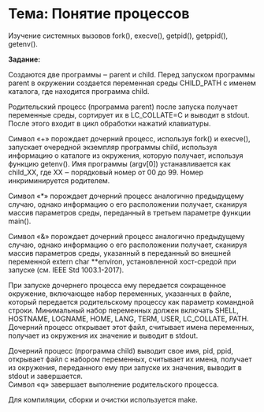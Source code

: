 # Тема: Понятие процессов

Изучение системных вызовов fork(), execve(), getpid(), getppid(), getenv().

**Задание:**

Создаются две программы ‒ parent и child. Перед запуском программы parent в
окружении создается переменная среды CHILD_PATH с именем каталога, где находится
программа child.

Родительский процесс (программа parent) после запуска получает переменные среды,
сортирует их в LC_COLLATE=C и выводит в stdout. После этого входит в цикл
обработки нажатий клавиатуры.

Символ «+» порождает дочерний процесс, используя fork() и execve(), запускает
очередной экземпляр программы child, используя информацию о каталоге из
окружения, которую получает, используя функцию getenv(). Имя программы (argv[0])
устанавливается как child_XX, где XX ‒ порядковый номер от 00 до 99. Номер
инкриминируется родителем.

Символ «*» порождает дочерний процесс аналогично предыдущему случаю, однако
информацию о его расположении получает, сканируя массив параметров среды,
переданный в третьем параметре функции main().

Символ «&» порождает дочерний процесс аналогично предыдущему случаю, однако
информацию о его расположении получает, сканируя массив параметров среды,
указанный в переданный во внешней переменной extern char **environ,
установленной хост-средой при запуске (см. IEEE Std 1003.1-2017).

При запуске дочернего процесса ему передается сокращенное окружение, включающее
набор переменных, указанных в файле, который передается родительскому процессу
как параметр командной строки. Минимальный набор переменных должен включать
SHELL, HOSTNAME, LOGNAME, HOME, LANG, TERM, USER, LC_COLLATE, PATH. Дочерний
процесс открывает этот файл, считывает имена переменных, получает из окружения
их значение и выводит в stdout.

Дочерний процесс (программа child) выводит свое имя, pid, ppid, открывает файл с
набором переменных, считывает их имена, получает из окружения, переданного ему
при запуске их значения, выводит в stdout и завершается.<br>
Символ «q» завершает выполнение родительского процесса.

Для компиляции, сборки и очистки используется make.
